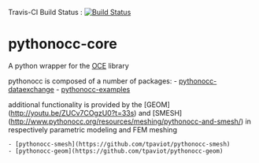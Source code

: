 Travis-CI Build Status :
[![Build Status](https://travis-ci.org/tpaviot/pythonocc-core.png?branch=master)](https://travis-ci.org/tpaviot/pythonocc-core)

pythonocc-core
==============

A python wrapper for the [OCE](https://github.com/tpaviot/oce) library

pythonocc is composed of a number of packages:
    - [pythonocc-dataexchange](https://github.com/tpaviot/pythonocc-dataexchange)
    - [pythonocc-examples](https://github.com/tpaviot/pythonocc-examples)
    
additional functionality is provided by the [GEOM]
(http://youtu.be/ZUCv7COgzU0?t=33s) and [SMESH]
(http://www.pythonocc.org/resources/meshing/pythonocc-and-smesh/) in respectively parametric modeling and FEM meshing 
    
    - [pythonocc-smesh](https://github.com/tpaviot/pythonocc-smesh)
    - [pythonocc-geom](https://github.com/tpaviot/pythonocc-geom)

